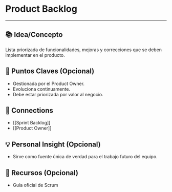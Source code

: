 # **Product Backlog**

---

## 📚 Idea/Concepto

Lista priorizada de funcionalidades, mejoras y correcciones que se deben implementar en el producto.

## 📌 Puntos Claves (Opcional)

- Gestionada por el Product Owner.
- Evoluciona continuamente.
- Debe estar priorizada por valor al negocio.

## 🔗 Connections

- [[Sprint Backlog]]
- [[Product Owner]]

## 💡 Personal Insight (Opcional)

- Sirve como fuente única de verdad para el trabajo futuro del equipo.

## 🧾 Recursos (Opcional)

- Guía oficial de Scrum
